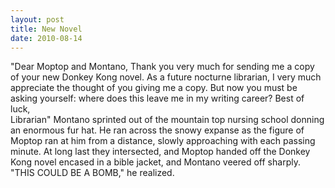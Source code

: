 ```yaml
---
layout: post
title: New Novel
date: 2010-08-14
---
```

"Dear Moptop and Montano,    Thank you very much for
      sending me a copy of your new Donkey Kong novel. As a future nocturne librarian, I very much
      appreciate the thought of you giving me a copy. But now you must be asking yourself: where
      does this leave me in my writing career?     Best of luck,  
      Librarian"      Montano sprinted out of the mountain top nursing
      school donning an enormous fur hat. He ran across the snowy expanse as the figure of Moptop
      ran at him from a distance, slowly approaching with each passing minute. At long last they
      intersected, and Moptop handed off the Donkey Kong novel encased in a bible jacket, and
      Montano veered off sharply.    "THIS COULD BE A BOMB," he
      realized.